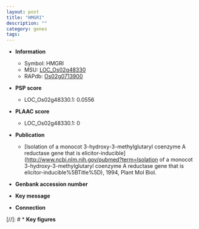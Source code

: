 ```yaml
---
layout: post
title: "HMGRI"
description: ""
category: genes
tags: 
---
```


* **Information**  
    + Symbol: HMGRI  
    + MSU: [LOC_Os02g48330](http://rice.plantbiology.msu.edu/cgi-bin/ORF_infopage.cgi?orf=LOC_Os02g48330)  
    + RAPdb: [Os02g0713900](http://rapdb.dna.affrc.go.jp/viewer/gbrowse_details/irgsp1?name=Os02g0713900)  

* **PSP score**  
    + LOC_Os02g48330.1: 0.0556 

* **PLAAC score**  
    + LOC_Os02g48330.1: 0 

* **Publication**  
    + [Isolation of a monocot 3-hydroxy-3-methylglutaryl coenzyme A reductase gene that is elicitor-inducible](http://www.ncbi.nlm.nih.gov/pubmed?term=Isolation of a monocot 3-hydroxy-3-methylglutaryl coenzyme A reductase gene that is elicitor-inducible%5BTitle%5D), 1994, Plant Mol Biol.

* **Genbank accession number**  

* **Key message**  

* **Connection**  

[//]: # * **Key figures**  


